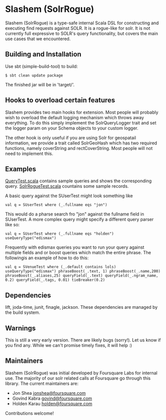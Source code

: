 # Slashem (SolrRogue)

Slashem (SolrRogue) is a type-safe internal Scala DSL for constructing and
executing find requests against SOLR. It is a rogue-like for solr. It is not
currently full expressive to SOLR's query functionality, but covers the main
use cases that we encountered.

## Building and Installation

Use sbt (simple-build-tool) to build:

    $ sbt clean update package

The finished jar will be in 'target/'.

## Hooks to overload certain features

Slashem provides two main hooks for extension. Most people will probably
wish to overload the default logging mechanism which throws away everything.
To do this simply implement the SolrQueryLogger trait and set the logger param
on your Schema objects to your custom logger.

The other hook is only useful if you are using Solr for geospatail information,
we provide a trait called SolrGeoHash which has two required functions, namely
coverString and rectCoverString. Most people will not need to implement this.

## Examples

[QueryTest.scala](https://github.com/foursquare/slashem/blob/master/src/test/scala/com/foursquare/slashem/QueryTest.scala) contains sample queries and shows the corresponding query.
[SolrRogueTest.scala](https://github.com/foursquare/slashem/blob/master/src/test/scala/com/foursquare/slashem/SolrRogueTest.scala) countains some sample records.

A basic query against the SUserTest might look something like

    val q = SUserTest where (_.fullname eqs "jon")

This would do a pharse search fro "jon" against the fullname field in SUserTest.
A more complex query might specify a different query parser like so:

    val q = SUserTest where (_.fullname eqs "holden") useQueryType("edismax")

Frequently with edismax queries you want to run your query against multiple fields
and or boost queries which match the entire phrase. The followingis an example of how
to do this:

    val q = SVenueTest where (_.default contains lols) useQueryType("edismax") phraseBoost(_.text, 1) phraseBoost(_.name,200) phraseBoost(_.aliases,25) queryField(_.text) queryField(_.ngram_name, 0.2) queryField(_.tags, 0.01) tieBreaker(0.2)


## Dependencies

lift, joda-time, junit, finagle, jackson. These dependencies are managed by 
the build system.

## Warnings

This is still a very early version. There are likely bugs (sorry!). Let us know
if you find any. While we can't promise timely fixes, it will help :)

## Maintainers

Slashem (SolrRogue) was initial developed by Foursquare Labs for internal use. 
The majority of our solr related calls at Foursquare go through this library. 
The current maintainers are:

- Jon Shea jonshea@foursquare.com
- Govind Kabra govind@foursquare.com
- Holden Karau holden@foursquare.com

Contributions welcome!
